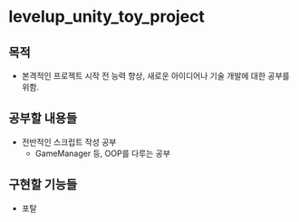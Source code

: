 # levelup_unity_toy_project

## 목적
- 본격적인 프로젝트 시작 전 능력 향상, 새로운 아이디어나 기술 개발에 대한 공부를 위함.

## 공부할 내용들
- 전반적인 스크립트 작성 공부
  - GameManager 등, OOP를 다루는 공부

## 구현할 기능들
- 포탈

